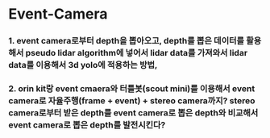 # Event-Camera
### 1. event camera로부터 depth을 뽑아오고,  depth를 뽑은 데이터를 활용해서 pseudo lidar algorithm에 넣어서 lidar data를 가져와서 lidar data를 이용해서 3d yolo에 적용하는 방법, 
### 2. orin kit랑 event cmaera와 터틀봇(scout mini)를 이용해서 event camera로 자율주행(frame + event) + stereo camera까지? stereo camera로부터 받은 depth를 event camera로 뽑은 depth와 비교해서 event camera로 뽑은 depth를 발전시킨다? 
